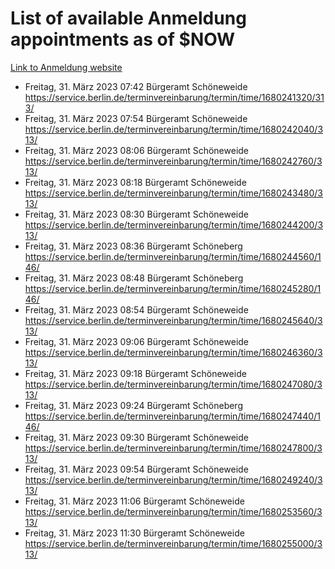 # List of available Anmeldung appointments as of $NOW
[Link to Anmeldung website](https://service.berlin.de/terminvereinbarung/termin/tag.php?termin=1&anliegen[]=120686&dienstleisterlist=122210,122217,327316,122219,327312,122227,327314,122231,327346,122243,327348,122254,122252,329742,122260,329745,122262,329748,122271,327278,122273,327274,122277,327276,330436,122280,327294,122282,327290,122284,327292,122291,327270,122285,327266,122286,327264,122296,327268,150230,329760,122297,327286,122294,327284,122312,329763,122314,329775,122304,327330,122311,327334,122309,327332,317869,122281,327352,122279,329772,122283,122276,327324,122274,327326,122267,329766,122246,327318,122251,327320,122257,327322,122208,327298,122226,327300&herkunft=http%3A%2F%2Fservice.berlin.de%2Fdienstleistung%2F120686%2F)
- Freitag, 31. März 2023 07:42 Bürgeramt Schöneweide https://service.berlin.de/terminvereinbarung/termin/time/1680241320/313/
- Freitag, 31. März 2023 07:54 Bürgeramt Schöneweide https://service.berlin.de/terminvereinbarung/termin/time/1680242040/313/
- Freitag, 31. März 2023 08:06 Bürgeramt Schöneweide https://service.berlin.de/terminvereinbarung/termin/time/1680242760/313/
- Freitag, 31. März 2023 08:18 Bürgeramt Schöneweide https://service.berlin.de/terminvereinbarung/termin/time/1680243480/313/
- Freitag, 31. März 2023 08:30 Bürgeramt Schöneweide https://service.berlin.de/terminvereinbarung/termin/time/1680244200/313/
- Freitag, 31. März 2023 08:36 Bürgeramt Schöneberg https://service.berlin.de/terminvereinbarung/termin/time/1680244560/146/
- Freitag, 31. März 2023 08:48 Bürgeramt Schöneberg https://service.berlin.de/terminvereinbarung/termin/time/1680245280/146/
- Freitag, 31. März 2023 08:54 Bürgeramt Schöneweide https://service.berlin.de/terminvereinbarung/termin/time/1680245640/313/
- Freitag, 31. März 2023 09:06 Bürgeramt Schöneweide https://service.berlin.de/terminvereinbarung/termin/time/1680246360/313/
- Freitag, 31. März 2023 09:18 Bürgeramt Schöneweide https://service.berlin.de/terminvereinbarung/termin/time/1680247080/313/
- Freitag, 31. März 2023 09:24 Bürgeramt Schöneberg https://service.berlin.de/terminvereinbarung/termin/time/1680247440/146/
- Freitag, 31. März 2023 09:30 Bürgeramt Schöneweide https://service.berlin.de/terminvereinbarung/termin/time/1680247800/313/
- Freitag, 31. März 2023 09:54 Bürgeramt Schöneweide https://service.berlin.de/terminvereinbarung/termin/time/1680249240/313/
- Freitag, 31. März 2023 11:06 Bürgeramt Schöneweide https://service.berlin.de/terminvereinbarung/termin/time/1680253560/313/
- Freitag, 31. März 2023 11:30 Bürgeramt Schöneweide https://service.berlin.de/terminvereinbarung/termin/time/1680255000/313/
